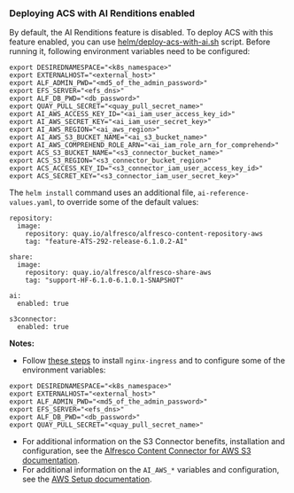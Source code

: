 ### Deploying ACS with AI Renditions enabled

By default, the AI Renditions feature is disabled. To deploy ACS with this feature enabled, you can use [helm/deploy-acs-with-ai.sh](https://github.com/Alfresco/acs-deployment/blob/ATS-347/helm/deploy-acs-with-ai.sh) script. Before running it, following environment variables need to be configured:

```
export DESIREDNAMESPACE="<k8s_namespace>"
export EXTERNALHOST="<external_host>"
export ALF_ADMIN_PWD="<md5_of_the_admin_password>"
export EFS_SERVER="<efs_dns>"
export ALF_DB_PWD="<db_password>"
export QUAY_PULL_SECRET="<quay_pull_secret_name>"
export AI_AWS_ACCESS_KEY_ID="<ai_iam_user_access_key_id>"
export AI_AWS_SECRET_KEY="<ai_iam_user_secret_key>"
export AI_AWS_REGION="<ai_aws_region>"
export AI_AWS_S3_BUCKET_NAME="<ai_s3_bucket_name>"
export AI_AWS_COMPREHEND_ROLE_ARN="<ai_iam_role_arn_for_comprehend>"
export ACS_S3_BUCKET_NAME="<s3_connector_bucket_name>"
export ACS_S3_REGION="<s3_connector_bucket_region>"
export ACS_ACCESS_KEY_ID="<s3_connector_iam_user_access_key_id>"
export ACS_SECRET_KEY="<s3_connector_iam_user_secret_key>"
```

The `helm install` command uses an additional file, `ai-reference-values.yaml`, to override some of the default values:
```
repository:
  image:
    repository: quay.io/alfresco/alfresco-content-repository-aws
    tag: "feature-ATS-292-release-6.1.0.2-AI"

share:
  image:
    repository: quay.io/alfresco/alfresco-share-aws
    tag: "support-HF-6.1.0-6.1.0.1-SNAPSHOT"

ai:
  enabled: true

s3connector:
  enabled: true
```

**Notes:** 
* Follow [these steps](helm-deployment-aws_kops.md#setting-up-alfresco-content-services) to install `nginx-ingress` and to configure some of the environment variables:
```
export DESIREDNAMESPACE="<k8s_namespace>"
export EXTERNALHOST="<external_host>"
export ALF_ADMIN_PWD="<md5_of_the_admin_password>"
export EFS_SERVER="<efs_dns>"
export ALF_DB_PWD="<db_password>"
export QUAY_PULL_SECRET="<quay_pull_secret_name>"
```
* For additional information on the S3 Connector benefits, installation and configuration, see the [Alfresco Content Connector for AWS S3 documentation](https://docs.alfresco.com/s3connector/concepts/s3-contentstore-overview.html).
* For additional information on the `AI_AWS_*` variables and configuration, see the [AWS Setup documentation](https://github.com/Alfresco/alfresco-ai-transformers/blob/master/AWS_Setup.md).